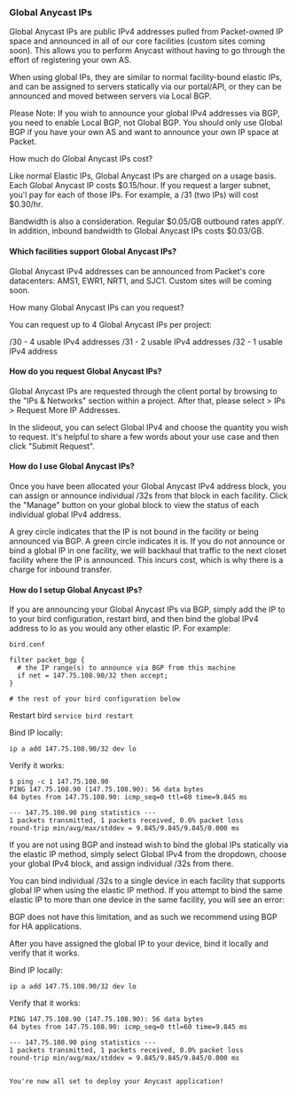 <!--<meta>
{
    "title":"IPs: Global Anycast",
    "description":"Obtaining & Utilizing Global Anycast IPs",
    "date": "09/20/2019",
    "tag":["Network", Elastic IPs", "Anycast"]
}
</meta>-->
### Global Anycast IPs


Global Anycast IPs are public IPv4 addresses pulled from Packet-owned IP space and announced in all of our core facilities (custom sites coming soon).   This allows you to perform Anycast without having to go through the effort of registering your own AS.

When using global IPs, they are similar to normal facility-bound elastic IPs, and can be assigned to servers statically via our portal/API, or they can be announced and moved between servers via Local BGP.


Please Note: If you wish to announce your global IPv4 addresses via BGP, you need to enable Local BGP, not Global BGP. You should only use Global BGP if you have your own AS and want to announce your own IP space at Packet.

How much do Global Anycast IPs cost?


Like normal Elastic IPs, Global Anycast IPs are charged on a usage basis. Each Global Anycast IP costs $0.15/hour. If you request a larger subnet, you'l pay for each of those IPs. For example, a /31 (two IPs) will cost $0.30/hr.

Bandwidth is also a consideration. Regular $0.05/GB outbound rates applY. In addition, inbound bandwidth to Global Anycast IPs costs $0.03/GB.


#### Which facilities support Global Anycast IPs?


Global Anycast IPv4 addresses can be announced from Packet's core datacenters: AMS1, EWR1, NRT1, and SJC1. Custom sites will be coming soon.

How many Global Anycast IPs can you request?

You can request up to 4 Global Anycast IPs per project:

/30 - 4 usable IPv4 addresses
/31 - 2 usable IPv4 addresses
/32 - 1 usable IPv4 address


#### How do you request Global Anycast IPs?


Global Anycast IPs are requested through the client portal by browsing to the "IPs & Networks" section within a project.  After that, please select > IPs > Request More IP Addresses. 

In the slideout, you can select Global IPv4 and choose the quantity you wish to request. It's helpful to share a few words about your use case and then click "Submit Request".

#### How do I use Global Anycast IPs?


Once you have been allocated your Global Anycast IPv4 address block, you can assign or announce individual /32s from that block in each facility. Click the "Manage" button on your global block to view the status of each individual global IPv4 address.


A grey circle indicates that the IP is not bound in the facility or being announced via BGP. A green circle indicates it is. If you do not announce or bind a global IP in one facility, we will backhaul that traffic to the next closet facility where the IP is announced. This incurs cost, which is why there is a charge for inbound transfer.

#### How do I setup Global Anycast IPs?


If you are announcing your Global Anycast IPs via BGP, simply add the IP to to your bird configuration, restart bird, and then bind the global IPv4 address to lo as you would any other elastic IP.  For example:

```
bird.conf

filter packet_bgp {
  # the IP range(s) to announce via BGP from this machine
  if net = 147.75.108.90/32 then accept;
}

# the rest of your bird configuration below
```

Restart bird `service bird restart`


Bind IP locally:

`ip a add 147.75.108.90/32 dev lo`


Verify it works:

```
$ ping -c 1 147.75.108.90
PING 147.75.108.90 (147.75.108.90): 56 data bytes
64 bytes from 147.75.108.90: icmp_seq=0 ttl=60 time=9.845 ms

--- 147.75.108.90 ping statistics ---
1 packets transmitted, 1 packets received, 0.0% packet loss
round-trip min/avg/max/stddev = 9.845/9.845/9.845/0.000 ms
```

If you are not using BGP and instead wish to bind the global IPs statically via the elastic IP method, simply select Global IPv4 from the dropdown, choose your global IPv4 block, and assign individual /32s from there.



You can bind individual /32s to a single device in each facility that supports global IP when using the elastic IP method. If you attempt to bind the same elastic IP to more than one device in the same facility, you will see an error:


BGP does not have this limitation, and as such we recommend using BGP for HA applications.

After you have assigned the global IP to your device, bind it locally and verify that it works.


Bind IP locally:

`ip a add 147.75.108.90/32 dev lo`


Verify that it works:

```$ ping -c 1 147.75.108.90
PING 147.75.108.90 (147.75.108.90): 56 data bytes
64 bytes from 147.75.108.90: icmp_seq=0 ttl=60 time=9.845 ms

--- 147.75.108.90 ping statistics ---
1 packets transmitted, 1 packets received, 0.0% packet loss
round-trip min/avg/max/stddev = 9.845/9.845/9.845/0.000 ms


You're now all set to deploy your Anycast application!